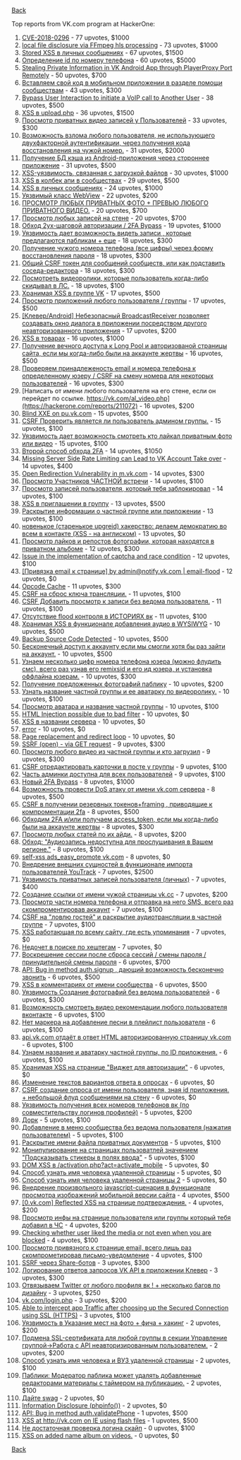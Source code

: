 [Back](../README.md)

Top reports from VK.com program at HackerOne:

1. [CVE-2018-0296](https://hackerone.com/reports/377542) - 77 upvotes, $1000
2. [local file disclosure via FFmpeg hls processing](https://hackerone.com/reports/226756) - 73 upvotes, $1000
3. [Stored XSS в личных сообщениях](https://hackerone.com/reports/181823) - 67 upvotes, $1500
4. [Определение id по номеру телефона](https://hackerone.com/reports/331040) - 60 upvotes, $5000
5. [Stealing Private Information in VK Android App through PlayerProxy Port Remotely](https://hackerone.com/reports/292761) - 50 upvotes, $700
6. [Вставляем свой код в мобильном приложении в разделе помощи сообществам](https://hackerone.com/reports/433904) - 43 upvotes, $300
7. [Bypass User Interaction to initiate a VoIP call to Another User](https://hackerone.com/reports/386144) - 38 upvotes, $500
8. [XSS в upload.php](https://hackerone.com/reports/142135) - 36 upvotes, $1500
9. [Просмотр приватных видео записей у Пользователей](https://hackerone.com/reports/317985) - 33 upvotes, $300
10. [Возможность взлома любого пользователя, не использующего двухфакторной аутентификации, через получения кода восстановления на чужой номер.](https://hackerone.com/reports/219171) - 31 upvotes, $2000
11. [Получение БД кэша из Android-приложения через стороннее приложение](https://hackerone.com/reports/377582) - 31 upvotes, $500
12. [XSS-уязвимость, связанная с загрузкой файлов](https://hackerone.com/reports/375886) - 30 upvotes, $1000
13. [XSS в колбек апи в сообществах](https://hackerone.com/reports/261966) - 29 upvotes, $500
14. [XSS в личных сообщениях](https://hackerone.com/reports/281851) - 24 upvotes, $1000
15. [Уязвимый класс WebView](https://hackerone.com/reports/452835) - 22 upvotes, $200
16. [ПРОСМОТР ЛЮБЫХ ПРИВАТНЫХ ФОТО + ПРЕВЬЮ ЛЮБОГО ПРИВАТНОГО ВИДЕО.](https://hackerone.com/reports/330378) - 20 upvotes, $700
17. [Просмотр любых записей на стене](https://hackerone.com/reports/341675) - 20 upvotes, $700
18. [Обход 2ух-шаговой авторизации / 2FA Bypass](https://hackerone.com/reports/163834) - 19 upvotes, $1000
19. [Уязвимость дает возможность видеть записи , которые предлагаются пабликам + еще](https://hackerone.com/reports/106179) - 18 upvotes, $300
20. [Получение чужого номера телефона (все цифры) через форму восстановления пароля](https://hackerone.com/reports/350939) - 18 upvotes, $300
21. [Общий CSRF токен для сообщений сообществ, или как подставить соседа-редактора](https://hackerone.com/reports/315524) - 18 upvotes, $300
22. [Посмотреть видеоролики, которые пользователь когда-либо скидывал в ЛС.](https://hackerone.com/reports/223597) - 18 upvotes, $100
23. [Хранимая XSS в группе VK](https://hackerone.com/reports/266072) - 17 upvotes, $500
24. [Просмотр приложений любого пользователя / группы](https://hackerone.com/reports/364095) - 17 upvotes, $500
25. [[Клевер/Android] Небезопасный BroadcastReceiver позволяет создавать окно диалога в приложении посредством другого неавторизованного приложения](https://hackerone.com/reports/394332) - 17 upvotes, $200
26. [XSS в товарах](https://hackerone.com/reports/273365) - 16 upvotes, $1000
27. [Получение вечного доступа к Long Pool и авторизованой страницы сайта, если мы когда-либо были на аккаунте жертвы](https://hackerone.com/reports/337734) - 16 upvotes, $500
28. [Проверяем принадлеженость email и номера телефона к определенному юзеру / CSRF на смену номера для некоторых пользователей](https://hackerone.com/reports/388236) - 16 upvotes, $300
29. [Написать от имени любого пользователя на его стене, если он перейдет по ссылке. https://vk.com/al_video.php](https://hackerone.com/reports/211072) - 16 upvotes, $200
30. [Blind XXE on pu.vk.com](https://hackerone.com/reports/296622) - 15 upvotes, $500
31. [CSRF Проверить является ли пользователь админом группы.](https://hackerone.com/reports/250386) - 15 upvotes, $100
32. [Уязвимость дает возможность смотреть кто лайкал приватным фото или видео](https://hackerone.com/reports/92113) - 15 upvotes, $100
33. [Второй способ обхода 2FA](https://hackerone.com/reports/167121) - 14 upvotes, $1050
34. [Missing Server Side Rate Limiting can Lead to VK Account Take over](https://hackerone.com/reports/202740) - 14 upvotes, $400
35. [Open Redirection Vulnerability in m.vk.com](https://hackerone.com/reports/347645) - 14 upvotes, $300
36. [Просмотр Участников ЧАСТНОЙ встречи](https://hackerone.com/reports/261764) - 14 upvotes, $100
37. [Просмотр записей пользователя, который тебя заблокировал](https://hackerone.com/reports/369063) - 14 upvotes, $100
38. [XSS в приглашении в группу](https://hackerone.com/reports/269940) - 13 upvotes, $500
39. [Раскрытие информации о частной группе или приложении](https://hackerone.com/reports/216289) - 13 upvotes, $100
40. [новенькое (старенькое upgreid) хакерство: делаем демократию во всем в контакте (XSS - на англиском)](https://hackerone.com/reports/316946) - 13 upvotes, $0
41. [Просмотр лайков и репостов фотографии, которая находятся в приватном альбоме](https://hackerone.com/reports/64754) - 12 upvotes, $300
42. [Issue in the implementation of captcha and race condition](https://hackerone.com/reports/67562) - 12 upvotes, $100
43. [[Привязка email к странице] by admin@notify.vk.com | email-flood](https://hackerone.com/reports/344223) - 12 upvotes, $0
44. [Opcode Cache](https://hackerone.com/reports/308355) - 11 upvotes, $300
45. [CSRF на сброс ключа трансляции.](https://hackerone.com/reports/230688) - 11 upvotes, $100
46. [CSRF Добавить просмотр к записи без ведома пользователя.](https://hackerone.com/reports/252324) - 11 upvotes, $100
47. [Отсутствие flood контроля в ИСТОРИЯХ вк](https://hackerone.com/reports/249786) - 11 upvotes, $100
48. [Хранимая XSS в функционале добавления аудио в WYSIWYG](https://hackerone.com/reports/274112) - 10 upvotes, $500
49. [Backup Source Code Detected](https://hackerone.com/reports/309537) - 10 upvotes, $500
50. [Бесконечный доступ к аккаунту если мы смогли хотя бы раз зайти на аккаунт.](https://hackerone.com/reports/596363) - 10 upvotes, $500
51. [Узнаем несколько цифр номера телефона юзера (можно флудить смс), всего раз узнав его remixsid и его ид юзера, и установка оффлайна юзерам.](https://hackerone.com/reports/390126) - 10 upvotes, $300
52. [Получение предложенных фотографий паблику](https://hackerone.com/reports/227781) - 10 upvotes, $200
53. [Узнать название частной группы и ее аватарку по видеоролику.](https://hackerone.com/reports/247072) - 10 upvotes, $100
54. [Просмотр аватара и название частной группы](https://hackerone.com/reports/246085) - 10 upvotes, $100
55. [HTML Injection possible due to bad filter](https://hackerone.com/reports/198907) - 10 upvotes, $0
56. [XSS в названии сервера](https://hackerone.com/reports/262010) - 10 upvotes, $0
57. [error](https://hackerone.com/reports/309594) - 10 upvotes, $0
58. [Page replacement and redirect loop](https://hackerone.com/reports/64529) - 10 upvotes, $0
59. [SSRF (open) - via GET request](https://hackerone.com/reports/180527) - 9 upvotes, $300
60. [Просмотр любого видео из частной группы и кто загрузил](https://hackerone.com/reports/319674) - 9 upvotes, $300
61. [CSRF отредактировать карточки в посте у группы](https://hackerone.com/reports/307382) - 9 upvotes, $100
62. [Часть админки доступна для всех пользователей](https://hackerone.com/reports/341637) - 9 upvotes, $100
63. [Новый 2FA Bypass](https://hackerone.com/reports/179421) - 8 upvotes, $1000
64. [Возможность провести DoS атаку от имени vk.com сервера](https://hackerone.com/reports/183352) - 8 upvotes, $500
65. [CSRF в получении резервных токенов+framing , приводящие к компроментации 2fa](https://hackerone.com/reports/90165) - 8 upvotes, $500
66. [Обходим 2FA и/или получаем access_token, если мы когда-либо были на аккаунте жертвы](https://hackerone.com/reports/316078) - 8 upvotes, $300
67. [Просмотр любых статей по их айди.](https://hackerone.com/reports/589400) - 8 upvotes, $200
68. [Обход: "Аудиозапись недоступна для прослушивания в Вашем регионе."](https://hackerone.com/reports/208654) - 8 upvotes, $100
69. [self-xss ads_easy_promote vk.com](https://hackerone.com/reports/293581) - 8 upvotes, $0
70. [Внедрение внешних сущностей в функционале импорта пользователей YouTrack](https://hackerone.com/reports/114476) - 7 upvotes, $2500
71. [Уязвимость приватных записей пользователя (личных)](https://hackerone.com/reports/65966) - 7 upvotes, $400
72. [Создание ссылки от имени чужой страницы vk.cc](https://hackerone.com/reports/212046) - 7 upvotes, $200
73. [Просмотр части номера телефона и отправка на него SMS, всего раз скомпроментировав аккаунт](https://hackerone.com/reports/301572) - 7 upvotes, $100
74. [CSRF на "ловлю гостей" и раскрытие аудиотрансляции в частной группе](https://hackerone.com/reports/301631) - 7 upvotes, $100
75. [XSS работающая по всему сайту, где есть упоминания](https://hackerone.com/reports/292997) - 7 upvotes, $0
76. [Недочет в поиске по хештегам](https://hackerone.com/reports/92271) - 7 upvotes, $0
77. [Воскрешение сессии после сброса сессий / смены пароля / принудительной смены пароля](https://hackerone.com/reports/207062) - 6 upvotes, $700
78. [API: Bug in method auth.signup , дающий возможность бесконечно звонить](https://hackerone.com/reports/107877) - 6 upvotes, $500
79. [XSS в комментариях от имени сообщества](https://hackerone.com/reports/264445) - 6 upvotes, $500
80. [Уязвимость Создание фотографий без ведома пользователей](https://hackerone.com/reports/72775) - 6 upvotes, $300
81. [Возможность смотреть видео рекомендации любого пользователя вконтакте](https://hackerone.com/reports/196937) - 6 upvotes, $100
82. [Нет маркера на добавление песни в плейлист пользователя](https://hackerone.com/reports/242408) - 6 upvotes, $100
83. [api.vk.com отдаёт в ответ HTML авторизированную страницу vk.com](https://hackerone.com/reports/219657) - 6 upvotes, $100
84. [Узнаем название и аватарку частной группы, по ID приложения.](https://hackerone.com/reports/270119) - 6 upvotes, $100
85. [Хранимая XSS на странице "Виджет для авторизации"](https://hackerone.com/reports/273960) - 6 upvotes, $0
86. [Изменение текстов вариантов ответа в опросах](https://hackerone.com/reports/107664) - 6 upvotes, $0
87. [CSRF создание опроса от имени пользователя, зная id приложения. + небольшой флуд сообщениями на стену](https://hackerone.com/reports/288540) - 6 upvotes, $0
88. [Уязвимость получения всех номеров телефонов вк (по совместительству логинов профилей)](https://hackerone.com/reports/67317) - 5 upvotes, $200
89. [Дорк](https://hackerone.com/reports/117902) - 5 upvotes, $100
90. [Добавление в меню сообщества без ведома пользователя (нажатия пользователем)](https://hackerone.com/reports/106806) - 5 upvotes, $100
91. [Раскрытие имени файла приватных документов](https://hackerone.com/reports/219715) - 5 upvotes, $100
92. [Монипулирование на страницах пользоватлей значением "Подсказывать стикеры в полях ввода"](https://hackerone.com/reports/300622) - 5 upvotes, $100
93. [DOM XSS в /activation.php?act=activate_mobile](https://hackerone.com/reports/146939) - 5 upvotes, $0
94. [Способ узнать имя человека удаленной страницы](https://hackerone.com/reports/193419) - 5 upvotes, $0
95. [Способ узнать имя человека удаленной страницы 2](https://hackerone.com/reports/193759) - 5 upvotes, $0
96. [Внедрение произвольного javascript-сценария в функционале просмотра изображений мобильной версии сайта](https://hackerone.com/reports/80298) - 4 upvotes, $500
97. [[0.vk.com] Reflected XSS на странице подтверждения.](https://hackerone.com/reports/502819) - 4 upvotes, $200
98. [Просмотр инфы на странице пользователя или группы который тебя добавил в ЧС](https://hackerone.com/reports/505347) - 4 upvotes, $200
99. [Checking whether user liked the media or not even when you are blocked](https://hackerone.com/reports/111417) - 4 upvotes, $100
100. [Просмотр привязного к странице email, всего лишь раз скомпрометировав письмо-уведомление](https://hackerone.com/reports/223172) - 4 upvotes, $100
101. [SSRF через Share-ботов](https://hackerone.com/reports/197365) - 3 upvotes, $300
102. [Логирование ответов запросов VK API в приложении Клевер](https://hackerone.com/reports/475177) - 3 upvotes, $300
103. [Отвязываем Twitter от любого профиля вк ! + несколько багов по дизайну](https://hackerone.com/reports/71337) - 3 upvotes, $250
104. [vk.com/login.php](https://hackerone.com/reports/116764) - 3 upvotes, $200
105. [Able to intercept app Traffic after choosing up the Secured Connection using SSL (HTTPS)](https://hackerone.com/reports/64731) - 3 upvotes, $100
106. [Уязвимость в Указание мест на фото + фича + хакинг](https://hackerone.com/reports/66235) - 2 upvotes, $200
107. [Подмена SSL-сертификата для любой группы в секции Управление группой-\>Работа с API неавторизированным пользователем.](https://hackerone.com/reports/215326) - 2 upvotes, $200
108. [Способ узнать имя человека и ВУЗ удаленной страницы](https://hackerone.com/reports/93020) - 2 upvotes, $100
109. [Паблики: Модератор паблика может удалять добавленные редакторами материалы с таймером на публикацию.](https://hackerone.com/reports/148467) - 2 upvotes, $100
110. [Дайте swag](https://hackerone.com/reports/665688) - 2 upvotes, $0
111. [Information Disclosure (phpinfo())](https://hackerone.com/reports/531146) - 2 upvotes, $0
112. [API: Bug in method auth.validatePhone](https://hackerone.com/reports/64963) - 1 upvotes, $500
113. [XSS at http://vk.com on IE using flash files](https://hackerone.com/reports/66121) - 1 upvotes, $500
114. [Не достаточная проверка логина скайп](https://hackerone.com/reports/65330) - 0 upvotes, $100
115. [XSS on added name album on videos.](https://hackerone.com/reports/65324) - 0 upvotes, $0


[Back](../README.md)